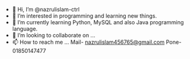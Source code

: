 - 👋 Hi, I’m @nazrulislam-ctrl
- 👀 I’m interested in programming and learning new things.
- 🌱 I’m currently learning Python, MySQL and also Java programming language.
- 💞️ I’m looking to collaborate on ...
- 📫 How to reach me ...
     Mail- nazrulislam456765@gmail.com
     Pone- 01850147477
<!---
nazrulislam-ctrl/nazrulislam-ctrl is a ✨ special ✨ repository because its `README.md` (this file) appears on your GitHub profile.
You can click the Preview link to take a look at your changes.
--->
